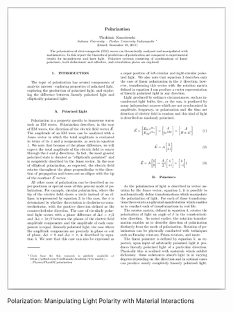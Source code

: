 
[![pdf_preview][Document_Preview]][Document_Source]

Polarization: Manipulating Light Polarity with Material Interactions

[Document_Preview]: /_material/other_papers/previews/Polarization_Preview.png "Polarization: Manipulating Light Polarity with Material Interactions"
[Document_Source]: /_material/other_papers/Phys_Lab_Polarization.pdf
